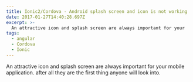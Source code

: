 ```yaml
---
title: Ionic2/Cordova - Android splash screen and icon is not working
date: 2017-01-27T14:40:28.697Z
excerpt: >-
  An attractive icon and splash screen are always important for your   mobileapplication. after all they are the first thing anyone will look into.
tags:
  - angular
  - Cordova
  - Ionic
---
```

An attractive icon and splash screen are always important for your mobile    application. after all they are the first thing anyone will look into.